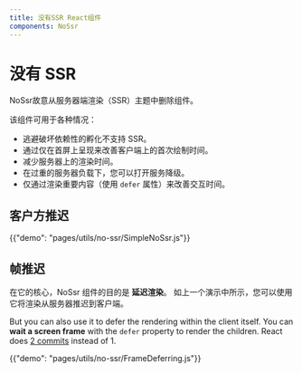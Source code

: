 ```yaml
---
title: 没有SSR React组件
components: NoSsr
---
```


# 没有 SSR

<p class="description">NoSsr故意从服务器端渲染（SSR）主题中删除组件。</p>

该组件可用于各种情况：

- 逃避破坏依赖性的孵化不支持 SSR。
- 通过仅在首屏上呈现来改善客户端上的首次绘制时间。
- 减少服务器上的渲染时间。
- 在过重的服务器负载下，您可以打开服务降级。
- 仅通过渲染重要内容（使用 `defer` 属性）来改善交互时间。

## 客户方推迟

{{"demo": "pages/utils/no-ssr/SimpleNoSsr.js"}}

## 帧推迟

在它的核心，NoSsr 组件的目的是 **延迟渲染**。 如上一个演示中所示，您可以使用它将渲染从服务器推迟到客户端。

But you can also use it to defer the rendering within the client itself. You can **wait a screen frame** with the `defer` property to render the children. React does [2 commits](https://reactjs.org/docs/strict-mode.html#detecting-unexpected-side-effects) instead of 1.

{{"demo": "pages/utils/no-ssr/FrameDeferring.js"}}
